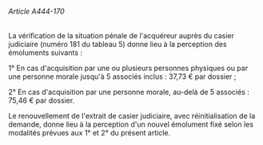 ###### Article A444-170

La vérification de la situation pénale de l'acquéreur auprès du casier judiciaire (numéro 181 du tableau 5) donne lieu à la perception des émoluments suivants :

1° En cas d'acquisition par une ou plusieurs personnes physiques ou par une personne morale jusqu'à 5 associés inclus : 37,73 € par dossier ;

2° En cas d'acquisition par une personne morale, au-delà de 5 associés : 75,46 € par dossier.

Le renouvellement de l'extrait de casier judiciaire, avec réinitialisation de la demande, donne lieu à la perception d'un nouvel émolument fixé selon les modalités prévues aux 1° et 2° du présent article.

